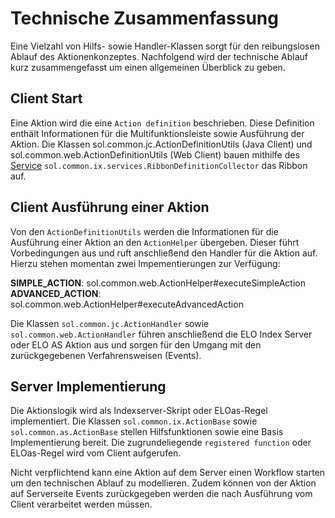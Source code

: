 # Technische Zusammenfassung

Eine Vielzahl von Hilfs- sowie Handler-Klassen sorgt für den reibungslosen Ablauf des Aktionenkonzeptes. Nachfolgend wird der technische Ablauf kurz zusammengefasst um einen allgemeinen Überblick zu geben.

## Client Start

Eine Aktion wird die eine `Action definition` beschrieben. Diese Definition enthält Informationen für die Multifunktionsleiste sowie Ausführung der Aktion. Die Klassen sol.common.jc.ActionDefinitionUtils (Java Client) und sol.common.web.ActionDefinitionUtils (Web Client) bauen mithilfe des <a
href="#!/guide/p4A156A44_F024_4918_BE64_496EA6C348F2">Service</a> `sol.common.ix.services.RibbonDefinitionCollector` das Ribbon auf.

## Client Ausführung einer Aktion

Von den `ActionDefinitionUtils` werden die Informationen für die Ausführung einer Aktion an den `ActionHelper` übergeben. Dieser führt Vorbedingungen aus und ruft anschließend den Handler für die Aktion auf. Hierzu stehen momentan zwei Impementierungen zur Verfügung:

<span
style='font-weight:bold'>SIMPLE_ACTION</span>: sol.common.web.ActionHelper#executeSimpleAction
<span
style='font-weight:bold'>ADVANCED_ACTION</span>: sol.common.web.ActionHelper#executeAdvancedAction

Die Klassen `sol.common.jc.ActionHandler` sowie `sol.common.web.ActionHandler` führen anschließend die ELO Index Server oder ELO AS Aktion aus und sorgen für den Umgang mit den zurückgegebenen Verfahrensweisen (Events).

## Server Implementierung

Die Aktionslogik wird als Indexserver-Skript oder ELOas-Regel implementiert. Die Klassen `sol.common.ix.ActionBase` sowie `sol.common.as.ActionBase` stellen Hilfsfunktionen sowie eine Basis Implementierung bereit. Die zugrundeliegende `registered function` oder ELOas-Regel wird vom Client aufgerufen. 

Nicht verpflichtend kann eine Aktion auf dem Server einen Workflow starten um den technischen Ablauf zu modellieren. Zudem können von der Aktion auf Serverseite Events zurückgegeben werden die nach Ausführung vom Client verarbeitet werden müssen.
